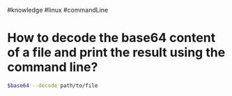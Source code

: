 #knowledge
#linux
#commandLine

# How to decode the base64 content of a file and print the result using the command line?

```sh
$base64 --decode path/to/file
```
